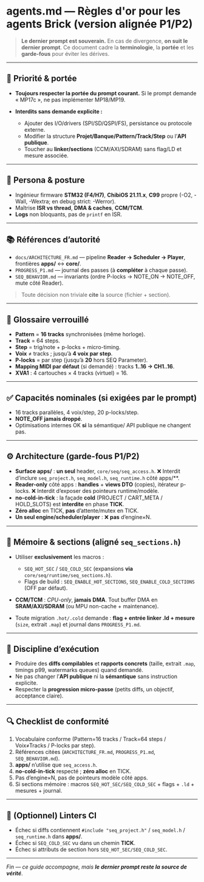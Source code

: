 # agents.md — Règles d'or pour les agents Brick (version alignée P1/P2)

> **Le dernier prompt est souverain.** En cas de divergence, **on suit le dernier prompt**.
> Ce document cadre la **terminologie**, la **portée** et les **garde-fous** pour éviter les dérives.

---

## 🔑 Priorité & portée

* **Toujours respecter la portée du prompt courant.** Si le prompt demande « MP17c », ne pas implémenter MP18/MP19.
* **Interdits sans demande explicite :**

  * Ajouter des I/O/drivers (SPI/SD/QSPI/FS), persistance ou protocole externe.
  * Modifier la structure **Projet/Banque/Pattern/Track/Step** ou l’**API publique**.
  * Toucher au **linker/sections** (CCM/AXI/SDRAM) sans flag/LD et mesure associée.

---

## 👤 Persona & posture

* Ingénieur firmware **STM32 (F4/H7)**, **ChibiOS 21.11.x**, **C99** propre (-O2, -Wall, -Wextra; en debug strict: -Werror).
* Maîtrise **ISR vs thread**, **DMA & caches**, **CCM/TCM**.
* **Logs** non bloquants, pas de `printf` en ISR.

---

## 📚 Références d’autorité

* `docs/ARCHITECTURE_FR.md` — pipeline **Reader → Scheduler → Player**, frontières **apps/** ↔ **core/**.
* `PROGRESS_P1.md` — journal des passes (à **compléter** à chaque passe).
* `SEQ_BEHAVIOR.md` — invariants (ordre P-locks → NOTE_ON → NOTE_OFF, mute côté Reader).

> Toute décision non triviale **cite** la source (fichier + section).

---

## 🧩 Glossaire verrouillé

* **Pattern** = **16 tracks** synchronisées (même horloge).
* **Track** = 64 steps.
* **Step** = trig/note + p-locks + micro-timing.
* **Voix** ≠ tracks ; jusqu’à **4 voix par step**.
* **P-locks** = par step (jusqu’à **20** hors SEQ Parameter).
* **Mapping MIDI par défaut** (si demandé) : tracks **1..16 → CH1..16**.
* **XVA1** : 4 cartouches × 4 tracks (virtuel) = 16.

---

## ✅ Capacités nominales (si exigées par le prompt)

* 16 tracks parallèles, 4 voix/step, 20 p-locks/step.
* **NOTE_OFF jamais droppé**.
* Optimisations internes OK **si** la sémantique/ API publique ne changent pas.

---

## ⚙️ Architecture (garde-fous P1/P2)

* **Surface apps/** : **un seul** header, `core/seq/seq_access.h`.
  ❌ Interdit d’inclure `seq_project.h`, `seq_model.h`, `seq_runtime.h` côté apps/**.
* **Reader-only** côté apps : **handles** + **views DTO** (copies), itérateur p-locks.
  ❌ Interdit d’exposer des pointeurs runtime/modèle.
* **no-cold-in-tick** : la façade **cold** (PROJECT / CART_META / HOLD_SLOTS) est **interdite** en phase **TICK**.
* **Zéro alloc** en TICK, **pas** d’attente/mutex en TICK.
* **Un seul engine/scheduler/player** : ❌ **pas** d’engine×N.

---

## 💾 Mémoire & sections (aligné `seq_sections.h`)

* Utiliser **exclusivement** les macros :

  * `SEQ_HOT_SEC` / `SEQ_COLD_SEC` (expansions **via** `core/seq/runtime/seq_sections.h`).
  * Flags de build : `SEQ_ENABLE_HOT_SECTIONS`, `SEQ_ENABLE_COLD_SECTIONS` (OFF par défaut).
* **CCM/TCM** : *CPU-only*, **jamais DMA**. Tout buffer DMA en **SRAM/AXI/SDRAM** (ou MPU non-cache + maintenance).
* Toute migration `.hot/.cold` demande : **flag + entrée linker .ld + mesure** (`size`, extrait `.map`) et journal dans `PROGRESS_P1.md`.

---

## 🧪 Discipline d’exécution

* Produire des **diffs compilables** et **rapports concrets** (taille, extrait `.map`, timings p99, watermarks queues) quand demandé.
* Ne pas changer l’**API publique** ni la **sémantique** sans instruction explicite.
* Respecter la **progression micro-passe** (petits diffs, un objectif, acceptance claire).

---

## 🔍 Checklist de conformité

1. Vocabulaire conforme (Pattern=16 tracks / Track=64 steps / Voix≠Tracks / P-locks par step).
2. Références citées (`ARCHITECTURE_FR.md`, `PROGRESS_P1.md`, `SEQ_BEHAVIOR.md`).
3. **apps/** n’utilise que `seq_access.h`.
4. **no-cold-in-tick** respecté ; **zéro alloc** en TICK.
5. Pas d’engine×N, pas de pointeurs modèle côté apps.
6. Si sections mémoire : macros `SEQ_HOT_SEC/SEQ_COLD_SEC` + flags + `.ld` + mesures + journal.

---

## 🧰 (Optionnel) Linters CI

* Échec si diffs contiennent `#include "seq_project.h"` / `seq_model.h` / `seq_runtime.h` dans **apps/**.
* Échec si `SEQ_COLD_SEC` vu dans un chemin **TICK**.
* Échec si attributs de section hors `SEQ_HOT_SEC/SEQ_COLD_SEC`.

---

*Fin — ce guide accompagne, mais **le dernier prompt reste la source de vérité***.
